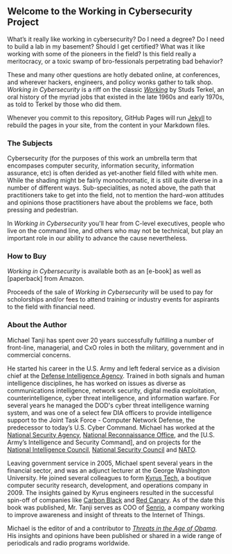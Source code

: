 ## Welcome to the Working in Cybersecurity Project

What’s it really like working in cybersecurity? Do I need a degree? Do I need to build a lab in my basement? Should I get certified? What was it like working with some of the pioneers in the field? Is this field really a meritocracy, or a toxic swamp of bro-fessionals perpetrating bad behavior? 

These and many other questions are hotly debated online, at conferences, and wherever hackers, engineers, and policy wonks gather to talk shop. _Working in Cybersecurity_ is a riff on the classic [_Working_](https://amzn.to/2MmWVXS) by Studs Terkel, an oral history of the myriad jobs that existed in the late 1960s and early 1970s, as told to Terkel by those who did them.

Whenever you commit to this repository, GitHub Pages will run [Jekyll](https://jekyllrb.com/) to rebuild the pages in your site, from the content in your Markdown files.


### The Subjects

Cybersecurity (for the purposes of this work an umbrella term that encompases computer security, information security, information assurance, etc) is often derided as yet-another field filled with white men. While the shading might be fairly monochromatic, it is still quite diverse in a number of different ways. Sub-specialities, as noted above, the path that practitioners take to get into the field, not to mention the hard-won attitudes and opinions those practitioners have about the problems we face, both pressing and pedestrian.

In _Working in Cybersecurity_ you'll hear from C-level executives, people who live on the command line, and others who may not be technical, but play an important role in our ability to advance the cause nevertheless.


### How to Buy

_Working in Cybersecurity_ is available both as an [e-book] as well as [paperback] from Amazon.

Proceeds of the sale of _Working in Cybersecurity_ will be used to pay for scholorships and/or fees to attend training or industry events for aspirants to the field with financial need.


### About the Author

Michael Tanji has spent over 20 years successfully fulfilling a number of front-line, managerial, and CxO roles in both the military, government and in commercial concerns.

He started his career in the U.S. Army and left federal service as a division chief at the [Defense Intelligence Agency](http://www.dia.mil/). Trained in both signals and human intelligence disciplines, he has worked on issues as diverse as communications intelligence, network security, digital media exploitation, counterintelligence, cyber threat intelligence, and information warfare. For several years he managed the DOD's cyber threat intelligence warning system, and was one of a select few DIA officers to provide intelligence support to the Joint Task Force - Computer Network Defense, the predecessor to today’s U.S. Cyber Command. Michael has worked at the [National Security Agency](https://www.nsa.gov/), [National Reconnaissance Office](http://www.nro.gov/), and the [U.S. Army’s Intelligence and Security Command], and on projects for the [National Intelligence Council](https://en.wikipedia.org/wiki/National_Intelligence_Council), [National Security Council](https://www.whitehouse.gov/nsc/) and [NATO](https://www.nato.int/).

Leaving government service in 2005, Michael spent several years in the financial sector, and was an adjunct lecturer at the George Washington University. He joined several colleagues to form [Kyrus Tech](https://www.kyrus-tech.com/), a boutique computer security research, development, and operations company in 2009. The insights gained by Kyrus engineers resulted in the successful spin-off of companies like [Carbon Black](https://www.carbonblack.com/) and [Red Canary](https://redcanary.com/). As of the date this book was published, Mr. Tanji serves as COO of [Senrio](https://senr.io/), a company working to improve awareness and insight of threats to the Internet of Things.

Michael is the editor of and a contributor to [_Threats in the Age of Obama_](https://amzn.to/2ANKe76). His insights and opinions have been published or shared in a wide range of periodicals and radio programs worldwide.
